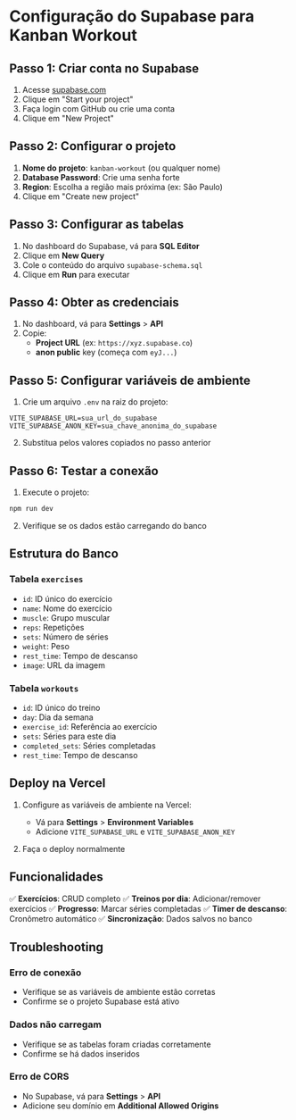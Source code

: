 # Configuração do Supabase para Kanban Workout

## Passo 1: Criar conta no Supabase

1. Acesse [supabase.com](https://supabase.com)
2. Clique em "Start your project"
3. Faça login com GitHub ou crie uma conta
4. Clique em "New Project"

## Passo 2: Configurar o projeto

1. **Nome do projeto**: `kanban-workout` (ou qualquer nome)
2. **Database Password**: Crie uma senha forte
3. **Region**: Escolha a região mais próxima (ex: São Paulo)
4. Clique em "Create new project"

## Passo 3: Configurar as tabelas

1. No dashboard do Supabase, vá para **SQL Editor**
2. Clique em **New Query**
3. Cole o conteúdo do arquivo `supabase-schema.sql`
4. Clique em **Run** para executar

## Passo 4: Obter as credenciais

1. No dashboard, vá para **Settings** > **API**
2. Copie:
   - **Project URL** (ex: `https://xyz.supabase.co`)
   - **anon public** key (começa com `eyJ...`)

## Passo 5: Configurar variáveis de ambiente

1. Crie um arquivo `.env` na raiz do projeto:
```env
VITE_SUPABASE_URL=sua_url_do_supabase
VITE_SUPABASE_ANON_KEY=sua_chave_anonima_do_supabase
```

2. Substitua pelos valores copiados no passo anterior

## Passo 6: Testar a conexão

1. Execute o projeto:
```bash
npm run dev
```

2. Verifique se os dados estão carregando do banco

## Estrutura do Banco

### Tabela `exercises`
- `id`: ID único do exercício
- `name`: Nome do exercício
- `muscle`: Grupo muscular
- `reps`: Repetições
- `sets`: Número de séries
- `weight`: Peso
- `rest_time`: Tempo de descanso
- `image`: URL da imagem

### Tabela `workouts`
- `id`: ID único do treino
- `day`: Dia da semana
- `exercise_id`: Referência ao exercício
- `sets`: Séries para este dia
- `completed_sets`: Séries completadas
- `rest_time`: Tempo de descanso

## Deploy na Vercel

1. Configure as variáveis de ambiente na Vercel:
   - Vá para **Settings** > **Environment Variables**
   - Adicione `VITE_SUPABASE_URL` e `VITE_SUPABASE_ANON_KEY`

2. Faça o deploy normalmente

## Funcionalidades

✅ **Exercícios**: CRUD completo
✅ **Treinos por dia**: Adicionar/remover exercícios
✅ **Progresso**: Marcar séries completadas
✅ **Timer de descanso**: Cronômetro automático
✅ **Sincronização**: Dados salvos no banco

## Troubleshooting

### Erro de conexão
- Verifique se as variáveis de ambiente estão corretas
- Confirme se o projeto Supabase está ativo

### Dados não carregam
- Verifique se as tabelas foram criadas corretamente
- Confirme se há dados inseridos

### Erro de CORS
- No Supabase, vá para **Settings** > **API**
- Adicione seu domínio em **Additional Allowed Origins** 